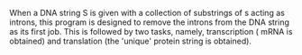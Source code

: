 When a DNA string S is given with a collection of substrings of s acting as introns, this program is designed to remove the introns from the DNA string as its first job. This is followed by two tasks, namely, transcription ( mRNA is obtained) and translation (the 'unique' protein string is obtained).  

